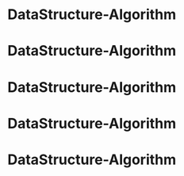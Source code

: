 # DataStructure-Algorithm
# DataStructure-Algorithm
# DataStructure-Algorithm
# DataStructure-Algorithm
# DataStructure-Algorithm

